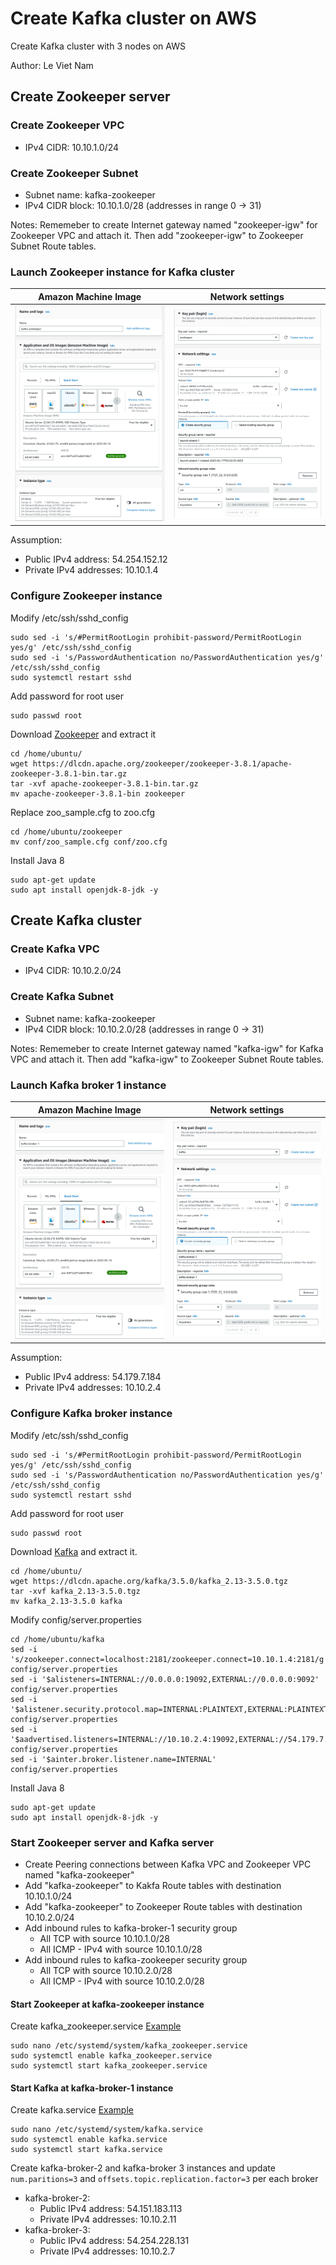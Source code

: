 # Create Kafka cluster on AWS
Create Kafka cluster with 3 nodes on AWS

Author: Le Viet Nam
## Create Zookeeper server
### Create Zookeeper VPC
- IPv4 CIDR: 10.10.1.0/24

### Create Zookeeper Subnet
- Subnet name: kafka-zookeeper
- IPv4 CIDR block: 10.10.1.0/28 (addresses in range 0 -> 31)

Notes: Rememeber to create Internet gateway named "zookeeper-igw" for Zookeeper VPC and attach it. Then add "zookeeper-igw" to Zookeeper Subnet Route tables.
### Launch Zookeeper instance for Kafka cluster
Amazon Machine Image             |  Network settings
:-------------------------:|:-------------------------:
![](https://github.com/namlv7197/kafka-cluster/blob/main/kafka-zookeeper-ami.png)  |  ![](https://github.com/namlv7197/kafka-cluster/blob/main/kafka-zookeeper-networks.png)
Assumption:
- Public IPv4 address: 54.254.152.12
- Private IPv4 addresses: 10.10.1.4
### Configure Zookeeper instance
Modify /etc/ssh/sshd_config
```
sudo sed -i 's/#PermitRootLogin prohibit-password/PermitRootLogin yes/g' /etc/ssh/sshd_config
sudo sed -i 's/PasswordAuthentication no/PasswordAuthentication yes/g' /etc/ssh/sshd_config
sudo systemctl restart sshd
```
Add password for root user
```
sudo passwd root
```
Download [Zookeeper](https://dlcdn.apache.org/zookeeper/zookeeper-3.8.1/apache-zookeeper-3.8.1-bin.tar.gz) and extract it
```
cd /home/ubuntu/
wget https://dlcdn.apache.org/zookeeper/zookeeper-3.8.1/apache-zookeeper-3.8.1-bin.tar.gz
tar -xvf apache-zookeeper-3.8.1-bin.tar.gz
mv apache-zookeeper-3.8.1-bin zookeeper
```
Replace zoo_sample.cfg to zoo.cfg
```
cd /home/ubuntu/zookeeper
mv conf/zoo_sample.cfg conf/zoo.cfg
```
Install Java 8
```
sudo apt-get update
sudo apt install openjdk-8-jdk -y
```
## Create Kafka cluster
### Create Kafka VPC
- IPv4 CIDR: 10.10.2.0/24

### Create Kafka Subnet
- Subnet name: kafka-zookeeper
- IPv4 CIDR block: 10.10.2.0/28 (addresses in range 0 -> 31)

Notes: Rememeber to create Internet gateway named "kafka-igw" for Kafka VPC and attach it. Then add "kafka-igw" to Zookeeper Subnet Route tables.

### Launch Kafka broker 1 instance
Amazon Machine Image             |  Network settings
:-------------------------:|:-------------------------:
![](https://github.com/namlv7197/kafka-cluster/blob/main/kafka-broker-1-ami.png)  |  ![](https://github.com/namlv7197/kafka-cluster/blob/main/kafka-broker-1-networks.png)
Assumption:
- Public IPv4 address: 54.179.7.184
- Private IPv4 addresses: 10.10.2.4
### Configure Kafka broker instance
Modify /etc/ssh/sshd_config
```
sudo sed -i 's/#PermitRootLogin prohibit-password/PermitRootLogin yes/g' /etc/ssh/sshd_config
sudo sed -i 's/PasswordAuthentication no/PasswordAuthentication yes/g' /etc/ssh/sshd_config
sudo systemctl restart sshd
```
Add password for root user
```
sudo passwd root
```
Download [Kafka](https://dlcdn.apache.org/kafka/3.5.0/kafka_2.13-3.5.0.tgz) and extract it.
```
cd /home/ubuntu/
wget https://dlcdn.apache.org/kafka/3.5.0/kafka_2.13-3.5.0.tgz
tar -xvf kafka_2.13-3.5.0.tgz
mv kafka_2.13-3.5.0 kafka
```
Modify config/server.properties
```
cd /home/ubuntu/kafka
sed -i 's/zookeeper.connect=localhost:2181/zookeeper.connect=10.10.1.4:2181/g' config/server.properties
sed -i '$alisteners=INTERNAL://0.0.0.0:19092,EXTERNAL://0.0.0.0:9092' config/server.properties
sed -i '$alistener.security.protocol.map=INTERNAL:PLAINTEXT,EXTERNAL:PLAINTEXT' config/server.properties
sed -i '$aadvertised.listeners=INTERNAL://10.10.2.4:19092,EXTERNAL://54.179.7.184:9092' config/server.properties
sed -i '$ainter.broker.listener.name=INTERNAL' config/server.properties
```
Install Java 8
```
sudo apt-get update
sudo apt install openjdk-8-jdk -y
```
### Start Zookeeper server and Kafka server
- Create Peering connections between Kafka VPC and Zookeeper VPC named "kafka-zookeeper"
- Add "kafka-zookeeper" to Kakfa Route tables with destination 10.10.1.0/24
- Add "kafka-zookeeper" to Zookeeper Route tables with destination 10.10.2.0/24
- Add inbound rules to kafka-broker-1 security group
  - All TCP with source 10.10.1.0/28
  - All ICMP - IPv4 with source 10.10.1.0/28
- Add inbound rules to kafka-zookeeper security group
  - All TCP with source 10.10.2.0/28
  - All ICMP - IPv4 with source 10.10.2.0/28
#### Start Zookeeper at kafka-zookeeper instance
Create kafka_zookeeper.service [Example](https://github.com/namlv7197/kafka-cluster/blob/main/kafka_zookeeper.service)
```
sudo nano /etc/systemd/system/kafka_zookeeper.service
sudo systemctl enable kafka_zookeeper.service
sudo systemctl start kafka_zookeeper.service
```
#### Start Kafka at kafka-broker-1 instance
Create kafka.service [Example](https://github.com/namlv7197/kafka-cluster/blob/main/kafka.service)
```
sudo nano /etc/systemd/system/kafka.service
sudo systemctl enable kafka.service
sudo systemctl start kafka.service
```

Create kafka-broker-2 and kafka-broker 3 instances and update ```num.paritions=3``` and ```offsets.topic.replication.factor=3``` per each broker
- kafka-broker-2:
  - Public IPv4 address: 54.151.183.113
  - Private IPv4 addresses: 10.10.2.11
- kafka-broker-3:
  - Public IPv4 address: 54.254.228.131
  - Private IPv4 addresses: 10.10.2.7
